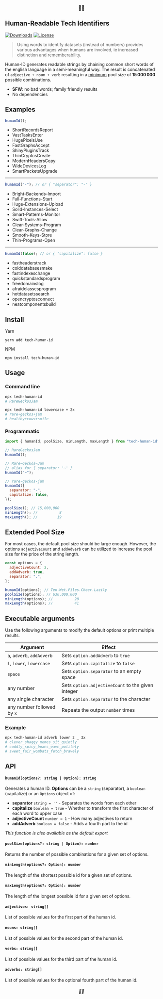 <h3 align="center">💃🆔</h3>

## Human-Readable Tech Identifiers

[![Downloads](https://img.shields.io/npm/dm/human-id)](https://www.npmjs.com/tech-human-id)
[![License](https://img.shields.io/npm/l/human-id)](https://github.com/abhisekp/tech-human-id/blob/master/LICENSE)

> Using words to identify datasets (instead of numbers) provides various advantages when humans are involved, ie increased distinction and rememberability.

Human-ID generates readable strings by chaining common short words of the english language in a semi-meaningful way.
The result is concatenated of `adjective + noun + verb` resulting in a [minimum](#extended-pool-size) pool size of **15 000 000** possible combinations.

- **SFW**: no bad words; family friendly results
- No dependencies

## Examples

```js
humanId();
```

- ShortRecordsReport
- VastTasksEnter
- HugePixelsUse
- FastGraphsAccept
- ShinyPluginsTrack
- ThinCryptosCreate
- ModernHeadersCopy
- WideDevicesLog
- SmartPacketsUpgrade

---

```js
humanId("-"); // or { "separator": "-" }
```

- Bright-Backends-Import
- Full-Functions-Start
- Huge-Extensions-Upload
- Solid-Instances-Select
- Smart-Patterns-Monitor
- Swift-Tools-Allow
- Clear-Systems-Program
- Clear-Graphs-Change
- Smooth-Keys-Store
- Thin-Programs-Open

---

```js
humanId(false); // or { "capitalize": false }
```

- fastheaderstrack
- colddatabasesmake
- fastindexeschange
- quickstandardsprogram
- freedomainslog
- afraidclassesprogram
- hotdatasetssearch
- opencryptosconnect
- neatcomponentsbuild

## Install

Yarn

```
yarn add tech-human-id
```

NPM

```
npm install tech-human-id
```

## Usage

### Command line

```sh
npx tech-human-id
# RareGeckosJam

npx tech-human-id lowercase + 2x
# rare+geckos+jam
# healthy+cows+smile
```

### Programmatic

```js
import { humanId, poolSize, minLength, maxLength } from "tech-human-id";

// RareGeckosJam
humanId();

// Rare~Geckos~Jam
// alias for { separator: '~' }
humanId("~");

// rare-geckos-jam
humanId({
  separator: "-",
  capitalize: false,
});

poolSize(); // 15,000,000
minLength(); //          8
maxLength(); //         19
```

## Extended Pool Size

For most cases, the default pool size should be large enough. However, the options `adjectiveCount` and `addAdverb` can be utilized to increase the pool size for the price of the string length.

```js
const options = {
  adjectiveCount: 2,
  addAdverb: true,
  separator: ".",
};

humanId(options); // Ten.Wet.Files.Cheer.Lazily
poolSize(options); // 630,000,000
minLength(options); //          20
maxLength(options); //          41
```

## Executable arguments

Use the following arguments to modify the default options or print multiple results.

| Argument                   | Effect                                            |
| -------------------------- | ------------------------------------------------- |
| `a`, `adverb`, `addAdverb` | Sets `option.addAdverb` to `true`                 |
| `l`, `lower`, `lowercase`  | Sets `option.capitalize` to `false`               |
| `space`                    | Sets `option.separator` to an empty space ` `     |
| any number                 | Sets `option.adjectiveCount` to the given integer |
| any single character       | Sets `option.separator` to the character          |
| any number followed by `x` | Repeats the output `number` times                 |

### Example

```bash
npx tech-human-id adverb lower 2 _ 3x
# clever_shaggy_memes_sit_quietly
# cuddly_spicy_boxes_wave_politely
# sweet_fair_wombats_fetch_bravely
```

## API

#### `humanId(options?: string | Option): string`

Generates a human ID. **Options** can be a `string` (separator), a `boolean` (capitalize) or an `Options` object of:

- **separator** `string = ''` - Separates the words from each other
- **capitalize** `boolean = true` - Whether to transform the first character of each word to upper case
- **adjectiveCount** `number = 1` - How many adjectives to return
- **addAdverb** `boolean = false` - Adds a fourth part to the id

_This function is also available as the default export_

#### `poolSize(options?: string | Option): number`

Returns the number of possible combinations for a given set of options.

#### `minLength(options?: Option): number`

The length of the shortest possible id for a given set of options.

#### `maxLength(options?: Option): number`

The length of the longest possible id for a given set of options.

#### `adjectives: string[]`

List of possible values for the first part of the human id.

#### `nouns: string[]`

List of possible values for the second part of the human id.

#### `verbs: string[]`

List of possible values for the third part of the human id.

#### `adverbs: string[]`

List of possible values for the optional fourth part of the human id.

<h6 align="center">💃🆔</h6>
